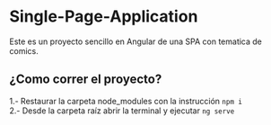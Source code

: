# Single-Page-Application
Este es un proyecto sencillo en Angular de una SPA con tematica de comics.

## ¿Como correr el proyecto?
1.- Restaurar la carpeta node_modules con la instrucción `npm i`  
2.- Desde la carpeta raíz abrir la terminal y ejecutar `ng serve`  
